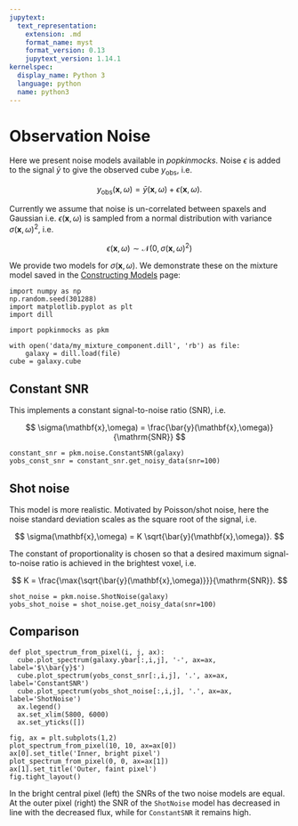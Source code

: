 ```yaml
---
jupytext:
  text_representation:
    extension: .md
    format_name: myst
    format_version: 0.13
    jupytext_version: 1.14.1
kernelspec:
  display_name: Python 3
  language: python
  name: python3
---
```


# Observation Noise

Here we present noise models available in _popkinmocks_. Noise $\epsilon$ is added to the signal $\bar{y}$ to give the observed cube $y_\mathrm{obs}$, i.e.

$$
y_\mathrm{obs}(\mathbf{x},\omega) = 
  \bar{y}(\mathbf{x},\omega) + \epsilon(\mathbf{x},\omega).
$$

Currently we assume that noise is un-correlated between spaxels and Gaussian i.e. $\epsilon(\mathbf{x},\omega)$ is sampled from a normal distribution with variance $\sigma(\mathbf{x},\omega)^2$, i.e.

$$
\epsilon(\mathbf{x},\omega) \sim \mathcal{N}(0, \sigma(\mathbf{x},\omega)^2)
$$

We provide two models for $\sigma(\mathbf{x},\omega)$. We demonstrate these on the mixture model saved in the [Constructing Models](constructing_models.md) page:

```{code-cell}
import numpy as np
np.random.seed(301288)
import matplotlib.pyplot as plt
import dill

import popkinmocks as pkm

with open('data/my_mixture_component.dill', 'rb') as file:
    galaxy = dill.load(file)
cube = galaxy.cube
```

## Constant SNR

This implements a constant signal-to-noise ratio (SNR), i.e.

$$
\sigma(\mathbf{x},\omega) = \frac{\bar{y}(\mathbf{x},\omega)}{\mathrm{SNR}}
$$

```{code-cell}
constant_snr = pkm.noise.ConstantSNR(galaxy)
yobs_const_snr = constant_snr.get_noisy_data(snr=100)
```

## Shot noise

This model is more realistic. Motivated by Poisson/shot noise, here the noise standard deviation scales as the square root of the signal, i.e.

$$
\sigma(\mathbf{x},\omega) = K \sqrt{\bar{y}(\mathbf{x},\omega)}.
$$

The constant of proportionality is chosen so that a desired maximum signal-to-noise ratio is achieved in the brightest voxel, i.e.

$$
K = \frac{\max{\sqrt{\bar{y}(\mathbf{x},\omega)}}}{\mathrm{SNR}}.
$$

```{code-cell}
shot_noise = pkm.noise.ShotNoise(galaxy)
yobs_shot_noise = shot_noise.get_noisy_data(snr=100)
```

## Comparison

```{code-cell}
def plot_spectrum_from_pixel(i, j, ax):
  cube.plot_spectrum(galaxy.ybar[:,i,j], '-', ax=ax, label='$\\bar{y}$')
  cube.plot_spectrum(yobs_const_snr[:,i,j], '.', ax=ax, label='ConstantSNR')
  cube.plot_spectrum(yobs_shot_noise[:,i,j], '.', ax=ax, label='ShotNoise')
  ax.legend()
  ax.set_xlim(5800, 6000)
  ax.set_yticks([])

fig, ax = plt.subplots(1,2)
plot_spectrum_from_pixel(10, 10, ax=ax[0])
ax[0].set_title('Inner, bright pixel')
plot_spectrum_from_pixel(0, 0, ax=ax[1])
ax[1].set_title('Outer, faint pixel')
fig.tight_layout()
```

In the bright central pixel (left) the SNRs of the two noise models are equal. At the outer pixel (right) the SNR of the `ShotNoise` model has decreased in line with the decreased flux, while for `ConstantSNR` it remains high.